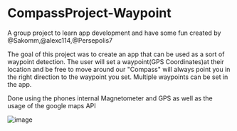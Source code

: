 # CompassProject-Waypoint
A group project to learn app development and have some fun created by 
@Sakomm,@alexc114,@Persepolis7

The goal of this project was to create an app that can be used as a sort of waypoint detection. The user will set a waypoint(GPS Coordinates)at their location and be free to move around our "Compass" will always point you in the right direction to the waypoint you set. Multiple waypoints can be set in the app. 

Done using the phones internal Magnetometer and GPS as well as the usage of the google maps API

![image](https://user-images.githubusercontent.com/55466413/122843604-d47ca800-d2cd-11eb-9779-9512ca0bec9c.png)

